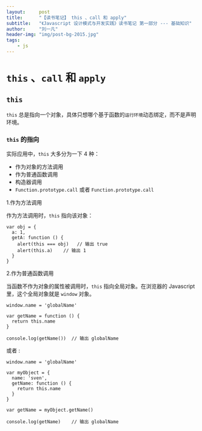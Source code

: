 ```yaml
---
layout:     post
title:      "【读书笔记】 this 、call 和 apply"
subtitle:   "《Javascript 设计模式与开发实践》读书笔记 第一部分 --- 基础知识"
author:     "刘一凡"
header-img: "img/post-bg-2015.jpg"
tags:
    - js
---
```


# `this` 、`call` 和 `apply`

## `this`

`this` 总是指向一个对象，具体只想哪个基于函数的`运行环境`动态绑定，而不是声明环境。

### `this` 的指向

实际应用中，`this` 大多分为一下 4 种：

- 作为对象的方法调用
- 作为普通函数调用
- 构造器调用
- `Function.prototype.call` 或者 `Function.prototype.call`

1.作为方法调用

作为方法调用时，`this` 指向该对象：

```
var obj = {
  a: 1,
  getA: function () {
    alert(this === obj)   // 输出 true
    alert(this.a)    // 输出 1
  }
}
```

2.作为普通函数调用

当函数不作为对象的属性被调用时，`this` 指向全局对象。在浏览器的 Javascript 里，这个全局对象就是 `window` 对象。

```
window.name = 'globalName'

var getName = function () {
  return this.name
}

console.log(getName())  // 输出 globalName
```

或者 :

```
window.name = 'globalName'

var myObject = {
  name: 'sven',
  getName: function () {
    return this.name
  }
}

var getName = myObject.getName()

console.log(getName)    // 输出 globalName
```
